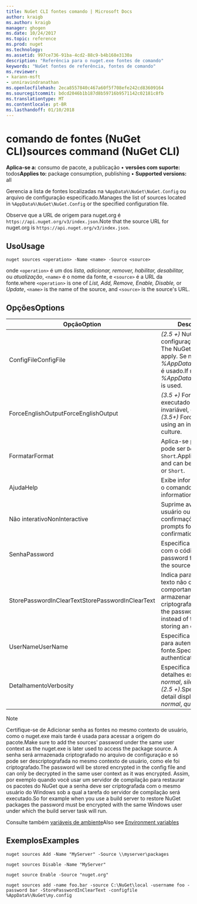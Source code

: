 ```yaml
---
title: NuGet CLI fontes comando | Microsoft Docs
author: kraigb
ms.author: kraigb
manager: ghogen
ms.date: 10/24/2017
ms.topic: reference
ms.prod: nuget
ms.technology: 
ms.assetid: 997ce736-91ba-4cd2-88c9-b4b168e3130a
description: "Referência para o nuget.exe fontes de comando"
keywords: "NuGet fontes de referência, fontes de comando"
ms.reviewer:
- karann-msft
- unniravindranathan
ms.openlocfilehash: 2eca8557840c467a60f5f708efe242cd83609164
ms.sourcegitcommit: bdcd2046b1b187d8b59716b9571142c02181c8fb
ms.translationtype: MT
ms.contentlocale: pt-BR
ms.lasthandoff: 01/10/2018
---
```

# <a name="sources-command-nuget-cli"></a><span data-ttu-id="b14e3-104">comando de fontes (NuGet CLI)</span><span class="sxs-lookup"><span data-stu-id="b14e3-104">sources command (NuGet CLI)</span></span>

<span data-ttu-id="b14e3-105">**Aplica-se a:** consumo de pacote, a publicação &bullet; **versões com suporte:** todos</span><span class="sxs-lookup"><span data-stu-id="b14e3-105">**Applies to:** package consumption, publishing &bullet; **Supported versions:** all</span></span>

<span data-ttu-id="b14e3-106">Gerencia a lista de fontes localizadas na `%AppData%\NuGet\NuGet.Config` ou arquivo de configuração especificado.</span><span class="sxs-lookup"><span data-stu-id="b14e3-106">Manages the list of sources located in `%AppData%\NuGet\NuGet.Config` or the specified configuration file.</span></span>

<span data-ttu-id="b14e3-107">Observe que a URL de origem para nuget.org é `https://api.nuget.org/v3/index.json`.</span><span class="sxs-lookup"><span data-stu-id="b14e3-107">Note that the source URL for nuget.org is `https://api.nuget.org/v3/index.json`.</span></span>

## <a name="usage"></a><span data-ttu-id="b14e3-108">Uso</span><span class="sxs-lookup"><span data-stu-id="b14e3-108">Usage</span></span>

```
nuget sources <operation> -Name <name> -Source <source>
```

<span data-ttu-id="b14e3-109">onde `<operation>` é um dos *lista, adicionar, remover, habilitar, desabilitar,* ou *atualização*, `<name>` é o nome da fonte, e `<source>` é a URL da fonte.</span><span class="sxs-lookup"><span data-stu-id="b14e3-109">where `<operation>` is one of *List, Add, Remove, Enable, Disable,* or *Update*, `<name>` is the name of the source, and `<source>` is the source's URL.</span></span>

## <a name="options"></a><span data-ttu-id="b14e3-110">Opções</span><span class="sxs-lookup"><span data-stu-id="b14e3-110">Options</span></span>

| <span data-ttu-id="b14e3-111">Opção</span><span class="sxs-lookup"><span data-stu-id="b14e3-111">Option</span></span> | <span data-ttu-id="b14e3-112">Descrição</span><span class="sxs-lookup"><span data-stu-id="b14e3-112">Description</span></span> |
| --- | --- |
| <span data-ttu-id="b14e3-113">ConfigFile</span><span class="sxs-lookup"><span data-stu-id="b14e3-113">ConfigFile</span></span> | <span data-ttu-id="b14e3-114">*(2.5 +)*  NuGet o arquivo de configuração para aplicar.</span><span class="sxs-lookup"><span data-stu-id="b14e3-114">*(2.5+)* The NuGet configuration file to apply.</span></span> <span data-ttu-id="b14e3-115">Se não for especificado, *%AppData%\NuGet\NuGet.Config* é usado.</span><span class="sxs-lookup"><span data-stu-id="b14e3-115">If not specified, *%AppData%\NuGet\NuGet.Config* is used.</span></span> |
| <span data-ttu-id="b14e3-116">ForceEnglishOutput</span><span class="sxs-lookup"><span data-stu-id="b14e3-116">ForceEnglishOutput</span></span> | <span data-ttu-id="b14e3-117">*(3.5 +)*  Força nuget.exe para ser executado usando uma cultura invariável, com base em inglês.</span><span class="sxs-lookup"><span data-stu-id="b14e3-117">*(3.5+)* Forces nuget.exe to run using an invariant, English-based culture.</span></span> |
| <span data-ttu-id="b14e3-118">Formatar</span><span class="sxs-lookup"><span data-stu-id="b14e3-118">Format</span></span> | <span data-ttu-id="b14e3-119">Aplica-se para o `list` ação e pode ser `Detailed` (o padrão) ou `Short`.</span><span class="sxs-lookup"><span data-stu-id="b14e3-119">Applies to the `list` action and can be `Detailed` (the default) or `Short`.</span></span> |
| <span data-ttu-id="b14e3-120">Ajuda</span><span class="sxs-lookup"><span data-stu-id="b14e3-120">Help</span></span> | <span data-ttu-id="b14e3-121">Exibe informações de ajuda para o comando.</span><span class="sxs-lookup"><span data-stu-id="b14e3-121">Displays help information for the command.</span></span> |
| <span data-ttu-id="b14e3-122">Não interativo</span><span class="sxs-lookup"><span data-stu-id="b14e3-122">NonInteractive</span></span> | <span data-ttu-id="b14e3-123">Suprime avisos para a entrada do usuário ou confirmações.</span><span class="sxs-lookup"><span data-stu-id="b14e3-123">Suppresses prompts for user input or confirmations.</span></span> |
| <span data-ttu-id="b14e3-124">Senha</span><span class="sxs-lookup"><span data-stu-id="b14e3-124">Password</span></span> | <span data-ttu-id="b14e3-125">Especifica a senha para autenticar com o código-fonte.</span><span class="sxs-lookup"><span data-stu-id="b14e3-125">Specifies the password for authenticating with the source.</span></span> |
| <span data-ttu-id="b14e3-126">StorePasswordInClearText</span><span class="sxs-lookup"><span data-stu-id="b14e3-126">StorePasswordInClearText</span></span> | <span data-ttu-id="b14e3-127">Indica para armazenar a senha em texto não criptografado em vez do comportamento padrão de armazenar um formato criptografado.</span><span class="sxs-lookup"><span data-stu-id="b14e3-127">Indicates to store the password in unencrypted text instead of the default behavior of storing an encrypted form.</span></span> |
| <span data-ttu-id="b14e3-128">UserName</span><span class="sxs-lookup"><span data-stu-id="b14e3-128">UserName</span></span> | <span data-ttu-id="b14e3-129">Especifica o nome de usuário para autenticar com o código-fonte.</span><span class="sxs-lookup"><span data-stu-id="b14e3-129">Specifies the user name for authenticating with the source.</span></span> |
| <span data-ttu-id="b14e3-130">Detalhamento</span><span class="sxs-lookup"><span data-stu-id="b14e3-130">Verbosity</span></span> | <span data-ttu-id="b14e3-131">Especifica a quantidade de detalhes exibidos na saída: *normal*, *silencioso*, *detalhadas (2.5 +)*.</span><span class="sxs-lookup"><span data-stu-id="b14e3-131">Specifies the amount of detail displayed in the output: *normal*, *quiet*, *detailed (2.5+)*.</span></span> |

> [!Note]
> <span data-ttu-id="b14e3-132">Certifique-se de Adicionar senha as fontes no mesmo contexto de usuário, como o nuget.exe mais tarde é usada para acessar a origem do pacote.</span><span class="sxs-lookup"><span data-stu-id="b14e3-132">Make sure to add the sources' password under the same user context as the nuget.exe is later used to access the package source.</span></span> <span data-ttu-id="b14e3-133">A senha será armazenada criptografado no arquivo de configuração e só pode ser descriptografada no mesmo contexto de usuário, como ele foi criptografado.</span><span class="sxs-lookup"><span data-stu-id="b14e3-133">The password will be stored encrypted in the config file and can only be decrypted in the same user context as it was encrypted.</span></span> <span data-ttu-id="b14e3-134">Assim, por exemplo quando você usar um servidor de compilação para restaurar os pacotes do NuGet que a senha deve ser criptografada com o mesmo usuário do Windows sob a qual a tarefa do servidor de compilação será executado.</span><span class="sxs-lookup"><span data-stu-id="b14e3-134">So for example when you use a build server to restore NuGet packages the password must be encrypted with the same Windows user under which  the build server task will run.</span></span>

<span data-ttu-id="b14e3-135">Consulte também [variáveis de ambiente](cli-ref-environment-variables.md)</span><span class="sxs-lookup"><span data-stu-id="b14e3-135">Also see [Environment variables](cli-ref-environment-variables.md)</span></span>

## <a name="examples"></a><span data-ttu-id="b14e3-136">Exemplos</span><span class="sxs-lookup"><span data-stu-id="b14e3-136">Examples</span></span>

```
nuget sources Add -Name "MyServer" -Source \\myserver\packages

nuget sources Disable -Name "MyServer"

nuget source Enable -Source "nuget.org"

nuget sources add -name foo.bar -source C:\NuGet\local -username foo -password bar -StorePasswordInClearText -configfile %AppData%\NuGet\my.config
```
